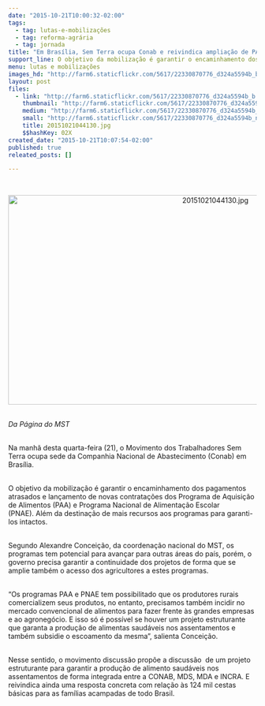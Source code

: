 ```yaml
---
date: "2015-10-21T10:00:32-02:00"
tags:
  - tag: lutas-e-mobilizações
  - tag: reforma-agrária
  - tag: jornada
title: "Em Brasília, Sem Terra ocupa Conab e reivindica ampliação de PAA e PNAE "
support_line: O objetivo da mobilização é garantir o encaminhamento dos pagamentos atrasados e lançamento de novas contratações do PAA e PNAE.
menu: lutas e mobilizações
images_hd: "http://farm6.staticflickr.com/5617/22330870776_d324a5594b_b.jpg"
layout: post
files:
  - link: "http://farm6.staticflickr.com/5617/22330870776_d324a5594b_b.jpg"
    thumbnail: "http://farm6.staticflickr.com/5617/22330870776_d324a5594b_t.jpg"
    medium: "http://farm6.staticflickr.com/5617/22330870776_d324a5594b_z.jpg"
    small: "http://farm6.staticflickr.com/5617/22330870776_d324a5594b_n.jpg"
    title: 20151021044130.jpg
    $$hashKey: 02X
created_date: "2015-10-21T10:07:54-02:00"
published: true
releated_posts: []

---
```

<p class="p1">&nbsp;</p>

<p style="text-align:center"><img alt="20151021044130.jpg" height="425" src="http://farm6.staticflickr.com/5617/22330870776_d324a5594b_b.jpg" width="824" /></p>

<p class="p1"><br />
<em>Da P&aacute;gina do MST</em></p>

<p class="p2"><br />
Na manh&atilde; desta quarta-feira (21), o Movimento dos Trabalhadores Sem Terra ocupa sede da Companhia Nacional de Abastecimento (Conab) em Bras&iacute;lia.&nbsp;</p>

<p class="p2"><br />
O objetivo da mobiliza&ccedil;&atilde;o &eacute; garantir o encaminhamento dos pagamentos atrasados e lan&ccedil;amento de novas contrata&ccedil;&otilde;es dos Programa de Aquisi&ccedil;&atilde;o de Alimentos (PAA) e Programa Nacional de Alimenta&ccedil;&atilde;o Escolar (PNAE).&nbsp;Al&eacute;m da destina&ccedil;&atilde;o de mais recursos aos programas para garanti-los intactos. &nbsp;</p>

<p class="p1"><br />
Segundo Alexandre Concei&ccedil;&atilde;o, da coordena&ccedil;&atilde;o nacional do MST, os programas tem potencial para avan&ccedil;ar para outras &aacute;reas do pa&iacute;s, por&eacute;m, o governo precisa garantir a continuidade dos projetos de forma que se amplie tamb&eacute;m o acesso dos agricultores a estes programas.&nbsp;</p>

<p class="p2"><br />
&ldquo;Os programas PAA e PNAE tem possibilitado que os produtores rurais comercializem seus produtos, no entanto, precisamos tamb&eacute;m incidir no mercado convencional de alimentos para fazer frente &agrave;s grandes empresas e ao agroneg&oacute;cio. E isso s&oacute; &eacute; poss&iacute;vel se houver um projeto estruturante que garanta a produ&ccedil;&atilde;o de alimentas saud&aacute;veis nos assentamentos e tamb&eacute;m subsidie o escoamento da mesma&rdquo;, salienta Concei&ccedil;&atilde;o.</p>

<p class="p2"><br />
Nesse sentido, o movimento discuss&atilde;o prop&otilde;e a discuss&atilde;o&nbsp; de um projeto estruturante para garantir a produ&ccedil;&atilde;o de alimento saud&aacute;veis nos assentamentos de forma integrada entre a CONAB, MDS, MDA e INCRA. E reivindica ainda uma resposta concreta com rela&ccedil;&atilde;o &agrave;s 124 mil cestas b&aacute;sicas para as fam&iacute;lias acampadas de todo Brasil.&nbsp;</p>
